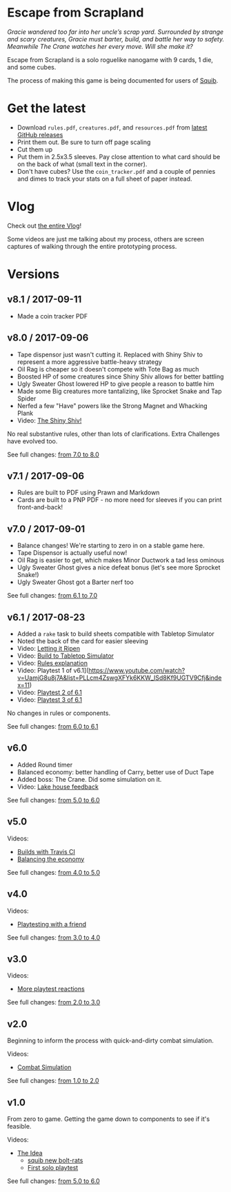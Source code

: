 # Escape from Scrapland

_Gracie wandered too far into her uncle’s scrap yard. Surrounded by strange and scary creatures, Gracie must barter, build, and battle her way to safety. Meanwhile The Crane watches her every move. Will she make it?_

Escape from Scrapland is a solo roguelike nanogame with 9 cards, 1 die, and some cubes.

The process of making this game is being documented for users of [Squib](http://squib.rocks).

# Get the latest

  * Download `rules.pdf`, `creatures.pdf`, and `resources.pdf` from [latest GitHub releases](https://github.com/andymeneely/project-bolt-rats/releases/latest)
  * Print them out. Be sure to turn off page scaling
  * Cut them up
  * Put them in 2.5x3.5 sleeves. Pay close attention to what card should be on the back of what (small text in the corner).
  * Don't have cubes? Use the `coin_tracker.pdf` and a couple of pennies and dimes to track your stats on a full sheet of paper instead.

# Vlog

Check out [the entire Vlog](https://www.youtube.com/playlist?list=PLLcm4ZswgXFYk6KKW_ISd8Kf9UGTV9Cfj)!

Some videos are just me talking about my process, others are screen captures of walking through the entire prototyping process.

# Versions

## v8.1 / 2017-09-11
* Made a coin tracker PDF

## v8.0 / 2017-09-06

* Tape dispensor just wasn't cutting it. Replaced with Shiny Shiv to represent a more aggressive battle-heavy strategy
* Oil Rag is cheaper so it doesn't compete with Tote Bag as much
* Boosted HP of some creatures since Shiny Shiv allows for better battling
* Ugly Sweater Ghost lowered HP to give people a reason to battle him
* Made some Big creatures more tantalizing, like Sprocket Snake and Tap Spider
* Nerfed a few "Have" powers like the Strong Magnet and Whacking Plank
* Video: [The Shiny Shiv!](https://www.youtube.com/watch?v=o7Omlv2j0HI&index=16&list=PLLcm4ZswgXFYk6KKW_ISd8Kf9UGTV9Cfj)

No real substantive rules, other than lots of clarifications. Extra Challenges have evolved too.

See full changes: [from 7.0 to 8.0](https://github.com/andymeneely/project-bolt-rats/compare/v7.0...v8.0)

## v7.1 / 2017-09-06
* Rules are built to PDF using Prawn and Markdown
* Cards are built to a PNP PDF - no more need for sleeves if you can print front-and-back!

## v7.0 / 2017-09-01

* Balance changes! We're starting to zero in on a stable game here.
* Tape Dispensor is actually useful now!
* Oil Rag is easier to get, which makes Minor Ductwork a tad less ominous
* Ugly Sweater Ghost gives a nice defeat bonus (let's see more Sprocket Snake!)
* Ugly Sweater Ghost got a Barter nerf too

See full changes: [from 6.1 to 7.0](https://github.com/andymeneely/project-bolt-rats/compare/v6.1...v7.0)

## v6.1 / 2017-08-23

* Added a `rake` task to build sheets compatible with Tabletop Simulator
* Noted the back of the card for easier sleeving
* Video: [Letting it Ripen](https://www.youtube.com/watch?v=vBz3Pyec_HU&index=10&list=PLLcm4ZswgXFYk6KKW_ISd8Kf9UGTV9Cfj)
* Video: [Build to Tabletop Simulator](https://www.youtube.com/watch?v=UamjG8u8j7A&list=PLLcm4ZswgXFYk6KKW_ISd8Kf9UGTV9Cfj&index=11)
* Video: [Rules explanation](https://www.youtube.com/watch?v=UamjG8u8j7A&list=PLLcm4ZswgXFYk6KKW_ISd8Kf9UGTV9Cfj&index=11)
* Video: Playtest 1 of v6.1](https://www.youtube.com/watch?v=UamjG8u8j7A&list=PLLcm4ZswgXFYk6KKW_ISd8Kf9UGTV9Cfj&index=11)
* Video: [Playtest 2 of 6.1](https://www.youtube.com/watch?v=UamjG8u8j7A&list=PLLcm4ZswgXFYk6KKW_ISd8Kf9UGTV9Cfj&index=11)
* Video: [Playtest 3 of 6.1](https://www.youtube.com/watch?v=IbjkJH5Q6Uo&list=PLLcm4ZswgXFYk6KKW_ISd8Kf9UGTV9Cfj&index=15)

No changes in rules or components.


See full changes: [from 6.0 to 6.1](https://github.com/andymeneely/project-bolt-rats/compare/v6.0...v6.1)

## v6.0

* Added Round timer
* Balanced economy: better handling of Carry, better use of Duct Tape
* Added boss: The Crane. Did some simulation on it.
* Video: [Lake house feedback](https://www.youtube.com/watch?v=nonGH_VSp10&list=PLLcm4ZswgXFYk6KKW_ISd8Kf9UGTV9Cfj&index=9)

See full changes: [from 5.0 to 6.0](https://github.com/andymeneely/project-bolt-rats/compare/v5.0...v6.0)

## v5.0

Videos:
  * [Builds with Travis CI](https://www.youtube.com/watch?v=wdxt9c5RpCE&t=299s&list=PLLcm4ZswgXFYk6KKW_ISd8Kf9UGTV9Cfj&index=7)
  * [Balancing the economy](https://www.youtube.com/watch?v=NCBG34V4ze8&t=554s&list=PLLcm4ZswgXFYk6KKW_ISd8Kf9UGTV9Cfj&index=8)

See full changes: [from 4.0 to 5.0](https://github.com/andymeneely/project-bolt-rats/compare/v4.0...v5.0)

## v4.0

Videos:
  * [Playtesting with a friend](https://www.youtube.com/watch?v=c8hydqBWepU&t=2s&list=PLLcm4ZswgXFYk6KKW_ISd8Kf9UGTV9Cfj&index=6)

See full changes: [from 3.0 to 4.0](https://github.com/andymeneely/project-bolt-rats/compare/v3.0...v4.0)

## v3.0

Videos:
  * [More playtest reactions](https://www.youtube.com/watch?v=9061S3l-DPY&list=PLLcm4ZswgXFYk6KKW_ISd8Kf9UGTV9Cfj&index=5)

See full changes: [from 2.0 to 3.0](https://github.com/andymeneely/project-bolt-rats/compare/playtest_02...v3.0)

## v2.0

Beginning to inform the process with quick-and-dirty combat simulation.

Videos:
 * [Combat Simulation](https://www.youtube.com/watch?v=CESyrelcJGc&t=2s&list=PLLcm4ZswgXFYk6KKW_ISd8Kf9UGTV9Cfj&index=4)

See full changes: [from 1.0 to 2.0](https://github.com/andymeneely/project-bolt-rats/compare/playtest_02...playtest_02)

## v1.0

From zero to game. Getting the game down to components to see if it's feasible.

Videos:
* [The Idea](https://www.youtube.com/watch?v=Y5Jxa4MWSaE&t=95s&list=PLLcm4ZswgXFYk6KKW_ISd8Kf9UGTV9Cfj&index=1)
  * [squib new bolt-rats](https://www.youtube.com/watch?v=k85RWGJe4tE&t=59s&list=PLLcm4ZswgXFYk6KKW_ISd8Kf9UGTV9Cfj&index=2)
  * [First solo playtest](https://www.youtube.com/watch?v=1vHKJSlEGcE&list=PLLcm4ZswgXFYk6KKW_ISd8Kf9UGTV9Cfj&index=3)

See full changes: [from 5.0 to 6.0](https://github.com/andymeneely/project-bolt-rats/compare/90d4601d45fa262a233afbb6df622ed2188c82b7...playtest_01)
